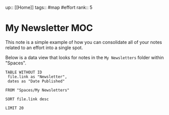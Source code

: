 up:: [[Home]]
tags:: #map #effort 
rank:: 5

# My Newsletter MOC
This note is a simple example of how you can consolidate all of your notes related to an effort into a single spot.

Below is a data view that looks for notes in the `My Newsletters` folder within "Spaces".

``` dataview
TABLE WITHOUT ID
 file.link as "Newsletter",
 dates as "Date Published"

FROM "Spaces/My Newsletters"

SORT file.link desc

LIMIT 20
```
